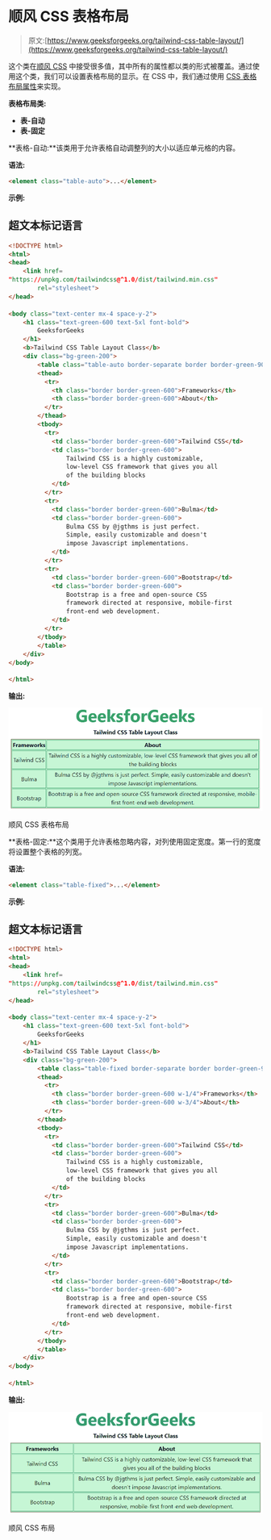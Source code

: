 # 顺风 CSS 表格布局

> 原文:[https://www.geeksforgeeks.org/tailwind-css-table-layout/](https://www.geeksforgeeks.org/tailwind-css-table-layout/)

这个类在[顺风 CSS](https://www.geeksforgeeks.org/css-tailwind-introduction/) 中接受很多值，其中所有的属性都以类的形式被覆盖。通过使用这个类，我们可以设置表格布局的显示。在 CSS 中，我们通过使用 [CSS 表格布局属性](https://www.geeksforgeeks.org/css-table-layout-property/)来实现。

**表格布局类:**

*   **表-自动**
*   **表-固定**

**表格-自动:**该类用于允许表格自动调整列的大小以适应单元格的内容。

**语法:**

```html
<element class="table-auto">...</element>
```

**示例:**

## 超文本标记语言

```html
<!DOCTYPE html> 
<html>
<head> 
    <link href= 
"https://unpkg.com/tailwindcss@^1.0/dist/tailwind.min.css"
        rel="stylesheet"> 
</head> 

<body class="text-center mx-4 space-y-2"> 
    <h1 class="text-green-600 text-5xl font-bold"> 
        GeeksforGeeks 
    </h1> 
    <b>Tailwind CSS Table Layout Class</b> 
    <div class="bg-green-200"> 
        <table class="table-auto border-separate border border-green-900">
        <thead>
          <tr>
            <th class="border border-green-600">Frameworks</th>
            <th class="border border-green-600">About</th>
          </tr>
        </thead>
        <tbody>
          <tr>
            <td class="border border-green-600">Tailwind CSS</td>
            <td class="border border-green-600">
                Tailwind CSS is a highly customizable, 
                low-level CSS framework that gives you all 
                of the building blocks
            </td>
          </tr>
          <tr>
            <td class="border border-green-600">Bulma</td>
            <td class="border border-green-600">
                Bulma CSS by @jgthms is just perfect. 
                Simple, easily customizable and doesn't 
                impose Javascript implementations.
            </td>
          </tr>
          <tr>
            <td class="border border-green-600">Bootstrap</td>
            <td class="border border-green-600">
                Bootstrap is a free and open-source CSS 
                framework directed at responsive, mobile-first
                front-end web development.
            </td>
          </tr>
        </tbody>
        </table>
    </div> 
</body> 

</html> 
```

**输出:**

![](img/06e8bbd49f7db08d07c7ca9b5b02fcdd.png)

顺风 CSS 表格布局

**表格-固定:**这个类用于允许表格忽略内容，对列使用固定宽度。第一行的宽度将设置整个表格的列宽。

**语法:**

```html
<element class="table-fixed">...</element>
```

**示例:**

## 超文本标记语言

```html
<!DOCTYPE html> 
<html>
<head> 
    <link href= 
"https://unpkg.com/tailwindcss@^1.0/dist/tailwind.min.css"
        rel="stylesheet"> 
</head> 

<body class="text-center mx-4 space-y-2"> 
    <h1 class="text-green-600 text-5xl font-bold"> 
        GeeksforGeeks 
    </h1> 
    <b>Tailwind CSS Table Layout Class</b> 
    <div class="bg-green-200"> 
        <table class="table-fixed border-separate border border-green-900">
        <thead>
          <tr>
            <th class="border border-green-600 w-1/4">Frameworks</th>
            <th class="border border-green-600 w-3/4">About</th>
          </tr>
        </thead>
        <tbody>
          <tr>
            <td class="border border-green-600">Tailwind CSS</td>
            <td class="border border-green-600">
                Tailwind CSS is a highly customizable, 
                low-level CSS framework that gives you all 
                of the building blocks
            </td>
          </tr>
          <tr>
            <td class="border border-green-600">Bulma</td>
            <td class="border border-green-600">
                Bulma CSS by @jgthms is just perfect. 
                Simple, easily customizable and doesn't 
                impose Javascript implementations.
            </td>
          </tr>
          <tr>
            <td class="border border-green-600">Bootstrap</td>
            <td class="border border-green-600">
                Bootstrap is a free and open-source CSS 
                framework directed at responsive, mobile-first
                front-end web development.
            </td>
          </tr>
        </tbody>
        </table>
    </div> 
</body> 

</html> 
```

**输出:**

![](img/592dc2c6a6eba2ad767fa61b4a319b33.png)

顺风 CSS 布局